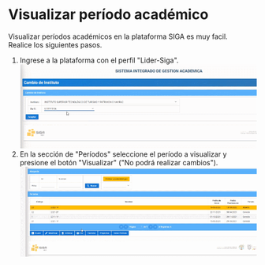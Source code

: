 # **Visualizar período académico**
Visualizar períodos académicos en la plataforma SIGA es muy facil.  
Realice los siguientes pasos.  
1. Ingrese a la plataforma con el perfil "Lider-Siga".   
![VISPER1](VISPER_1.gif)
2. En la sección de "Períodos" seleccione el período a visualizar y presione el botón "Visualizar" ("No podrá realizar cambios").   
 ![VISPER2](VISPER_2.gif)
